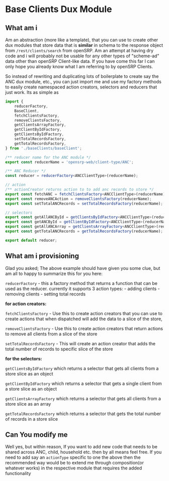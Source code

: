 # Base Clients Dux Module

## What am i

Am an abstraction (more like a template), that you can use to create other dux modules that store data that is **similar** in schema to the response object from `/rest/clients/search` from openSRP. Am an attempt at having dry code and i will probably not be usable for any other types of "scheme-ad" data other than openSRP Client-like data. If you have come this far I can only hope you already know what I am referring to by openSRP Clients.

So instead of rewriting and duplicating lots of boilerplate to create say the ANC dux module, etc., you can just import me and use my factory methods to easily create namespaced action creators, selectors and reducers that just work. Its as simple as

```typescript
import {
    reducerFactory,
    BaseClient,
    fetchClientsFactory,
    removeClientsFactory,
    getClientsArrayFactory,
    getClientByIdFactory,
    getClientsByIdFactory,
    setTotalRecordsFactory,
    getTotalRecordsFactory,
} from './baseClients/baseClient';

/** reducer name for the ANC module */
export const reducerName = 'opensrp-web/client-type/ANC';

/** ANC Reducer */
const reducer = reducerFactory<ANCClientType>(reducerName);

// action
/** actionCreator returns action to to add anc records to store */
export const fetchANC = fetchClientsFactory<ANCClientType>(reducerName);
export const removeANCAction = removeClientsFactory(reducerName);
export const setTotalANCRecords = setTotalRecordsFactory(reducerName);

// selectors
export const getAllANCById = getClientsByIdFactory<ANCClientType>(reducerName);
export const getANCById = getClientByIdFactory<ANCClientType>(reducerName);
export const getAllANCArray = getClientsArrayFactory<ANCClientType>(reducerName);
export const getTotalANCRecords = getTotalRecordsFactory(reducerName);

export default reducer;
```

## What am i provisioning

Glad you asked; The above example should have given you some clue, but am all to happy to summarize this for you here:

`reducerFactory` - this a factory method that returns a function that can be used as the reducer.
currently it supports 3 action types: - adding clients - removing clients - setting total records

**for action creators:**

`fetchClientsFactory` - Use this to create action creators that you can use to create actions that when dispatched will add the data to a slice of the store,

`removeClientsFactory` - Use this to create action creators that return actions to remove all clients from a slice of the store

`setTotalRecordsFactory` - This will create an action creator that adds the total number of records to specific slice of the store

**for the selectors:**

`getClientsByIdFactory` which returns a selector that gets all clients from a store slice as an object

`getClientByIdFactory` which returns a selector that gets a single client from a store slice as an object

`getClientsArrayFactory` which returns a selector that gets all clients from a store slice as an array

`getTotalRecordsFactory` which returns a selector that gets the total number of records in a store slice

## Can You modify me

Well yes, but within reason, If you want to add new code that needs to be shared across ANC, child, household etc. then by all means feel free.
If you need to add say an `actionType` specific to one the above then the recommended way would be to extend me through composition(or whatever works)
in the respective module that requires the added functionality
